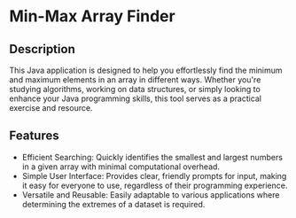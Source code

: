 # Min-Max Array Finder

## Description

This Java application is designed to help you effortlessly find the minimum and maximum elements in an array in different ways. Whether you're studying algorithms, working on data structures, or simply looking to enhance your Java programming skills, this tool serves as a practical exercise and resource.

## Features

- Efficient Searching: Quickly identifies the smallest and largest numbers in a given array with minimal computational overhead.
- Simple User Interface: Provides clear, friendly prompts for input, making it easy for everyone to use, regardless of their programming experience.
- Versatile and Reusable: Easily adaptable to various applications where determining the extremes of a dataset is required.
